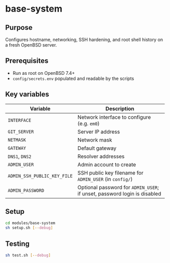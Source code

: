# base-system

## Purpose
Configures hostname, networking, SSH hardening, and root shell history on a fresh OpenBSD server.

## Prerequisites
- Run as root on OpenBSD 7.4+
- `config/secrets.env` populated and readable by the scripts

## Key variables
| Variable | Description |
| --- | --- |
| `INTERFACE` | Network interface to configure (e.g. `em0`) |
| `GIT_SERVER` | Server IP address |
| `NETMASK` | Network mask |
| `GATEWAY` | Default gateway |
| `DNS1`, `DNS2` | Resolver addresses |
| `ADMIN_USER` | Admin account to create |
| `ADMIN_SSH_PUBLIC_KEY_FILE` | SSH public key filename for `ADMIN_USER` (in `config/`) |
| `ADMIN_PASSWORD` | Optional password for `ADMIN_USER`; if unset, password login is disabled |

## Setup
```sh
cd modules/base-system
sh setup.sh [--debug]
```

## Testing
```sh
sh test.sh [--debug]
```

